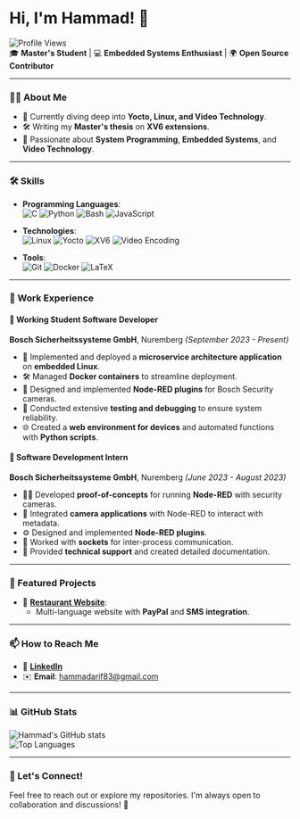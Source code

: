# Hi, I'm Hammad! 👋

![Profile Views](https://komarev.com/ghpvc/?username=hammadarif&color=blue)  
🎓 **Master's Student** | 💻 **Embedded Systems Enthusiast** | 🌍 **Open Source Contributor**

---

### 👨‍💻 About Me
- 🌱 Currently diving deep into **Yocto, Linux, and Video Technology**.  
- 🛠️ Writing my **Master's thesis** on **XV6 extensions**.  
- 🎯 Passionate about **System Programming**, **Embedded Systems**, and **Video Technology**.  

---

### 🛠️ Skills
- **Programming Languages**:  
  ![C](https://img.shields.io/badge/C-%2300599C.svg?style=flat&logo=c&logoColor=white)
  ![Python](https://img.shields.io/badge/Python-%2314354C.svg?style=flat&logo=python&logoColor=white)
  ![Bash](https://img.shields.io/badge/Bash-%23121011.svg?style=flat&logo=gnu-bash&logoColor=white)
  ![JavaScript](https://img.shields.io/badge/JavaScript-%23F7DF1E.svg?style=flat&logo=javascript&logoColor=black)  

- **Technologies**:  
  ![Linux](https://img.shields.io/badge/Linux-%23000000.svg?style=flat&logo=linux&logoColor=white)
  ![Yocto](https://img.shields.io/badge/Yocto-%231572B6.svg?style=flat&logo=yocto&logoColor=white)
  ![XV6](https://img.shields.io/badge/XV6-%230A66C2.svg?style=flat)
  ![Video Encoding](https://img.shields.io/badge/Video-Encoding%20%26%20Decoding-orange)  

- **Tools**:  
  ![Git](https://img.shields.io/badge/Git-%23F05032.svg?style=flat&logo=git&logoColor=white)
  ![Docker](https://img.shields.io/badge/Docker-%230db7ed.svg?style=flat&logo=docker&logoColor=white)
  ![LaTeX](https://img.shields.io/badge/LaTeX-%23008080.svg?style=flat&logo=latex&logoColor=white)

---

### 💼 Work Experience

#### 🌟 **Working Student Software Developer**  
**Bosch Sicherheitssysteme GmbH**, Nuremberg *(September 2023 - Present)*  
- 🚀 Implemented and deployed a **microservice architecture application** on **embedded Linux**.  
- 🛠️ Managed **Docker containers** to streamline deployment.  
- 🔧 Designed and implemented **Node-RED plugins** for Bosch Security cameras.  
- 🧪 Conducted extensive **testing and debugging** to ensure system reliability.  
- 🌐 Created a **web environment for devices** and automated functions with **Python scripts**.  

#### 🌟 **Software Development Intern**  
**Bosch Sicherheitssysteme GmbH**, Nuremberg *(June 2023 - August 2023)*  
- 🧑‍💻 Developed **proof-of-concepts** for running **Node-RED** with security cameras.  
- 🔗 Integrated **camera applications** with Node-RED to interact with metadata.  
- ⚙️ Designed and implemented **Node-RED plugins**.  
- 📡 Worked with **sockets** for inter-process communication.  
- 📄 Provided **technical support** and created detailed documentation.  

---

### 📂 Featured Projects

- 🍴 [**Restaurant Website**](https://essencityh.com):  
  - Multi-language website with **PayPal** and **SMS integration**.  

<!-- 
- 🚀 [XV6 Extensions](https://github.com/hammadarif/Extended-Version-of-Xv6.git):  
  - Enhanced XV6 with modular driver integration.  
-->

---

### 📫 How to Reach Me
- 🔗 [**LinkedIn**](https://linkedin.com/in/hammadarif)  
- ✉️ **Email**: hammadarif83@gmail.com  

---

### 📊 GitHub Stats
![Hammad's GitHub stats](https://github-readme-stats.vercel.app/api?username=hammadarif&show_icons=true&theme=radical)  
![Top Languages](https://github-readme-stats.vercel.app/api/top-langs/?username=hammadarif&layout=compact&theme=radical)

---

### 🔗 Let's Connect!
Feel free to reach out or explore my repositories. I'm always open to collaboration and discussions! 🚀

<!--
**hammadarif/hammadarif** is a ✨ _special_ ✨ repository because its `README.md` (this file) appears on your GitHub profile.

Here are some ideas to get you started:

- 🔭 I’m currently working on ...
- 🌱 I’m currently learning ...
- 👯 I’m looking to collaborate on ...
- 🤔 I’m looking for help with ...
- 💬 Ask me about ...
- 📫 How to reach me: ...
- 😄 Pronouns: ...
- ⚡ Fun fact: ...
-->
